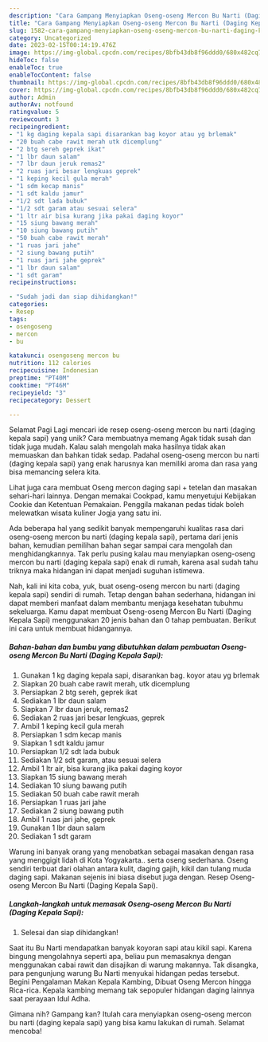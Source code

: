 ```yaml
---
description: "Cara Gampang Menyiapkan Oseng-oseng Mercon Bu Narti (Daging Kepala Sapi) yang Lezat, Lezat"
title: "Cara Gampang Menyiapkan Oseng-oseng Mercon Bu Narti (Daging Kepala Sapi) yang Lezat, Lezat"
slug: 1582-cara-gampang-menyiapkan-oseng-oseng-mercon-bu-narti-daging-kepala-sapi-yang-lezat-lezat
category: Uncategorized
date: 2023-02-15T00:14:19.476Z
image: https://img-global.cpcdn.com/recipes/8bfb43db8f96ddd0/680x482cq70/oseng-oseng-mercon-bu-narti-daging-kepala-sapi-foto-resep-utama.jpg
hideToc: false
enableToc: true
enableTocContent: false
thumbnail: https://img-global.cpcdn.com/recipes/8bfb43db8f96ddd0/680x482cq70/oseng-oseng-mercon-bu-narti-daging-kepala-sapi-foto-resep-utama.jpg
cover: https://img-global.cpcdn.com/recipes/8bfb43db8f96ddd0/680x482cq70/oseng-oseng-mercon-bu-narti-daging-kepala-sapi-foto-resep-utama.jpg
author: Admin
authorAv: notfound
ratingvalue: 5
reviewcount: 3
recipeingredient:
- "1 kg daging kepala sapi disarankan bag koyor atau yg brlemak"
- "20 buah cabe rawit merah utk dicemplung"
- "2 btg sereh geprek ikat"
- "1 lbr daun salam"
- "7 lbr daun jeruk remas2"
- "2 ruas jari besar lengkuas geprek"
- "1 keping kecil gula merah"
- "1 sdm kecap manis"
- "1 sdt kaldu jamur"
- "1/2 sdt lada bubuk"
- "1/2 sdt garam atau sesuai selera"
- "1 ltr air bisa kurang jika pakai daging koyor"
- "15 siung bawang merah"
- "10 siung bawang putih"
- "50 buah cabe rawit merah"
- "1 ruas jari jahe"
- "2 siung bawang putih"
- "1 ruas jari jahe geprek"
- "1 lbr daun salam"
- "1 sdt garam"
recipeinstructions:

- "Sudah jadi dan siap dihidangkan!"
categories:
- Resep
tags:
- osengoseng
- mercon
- bu

katakunci: osengoseng mercon bu 
nutrition: 112 calories
recipecuisine: Indonesian
preptime: "PT40M"
cooktime: "PT46M"
recipeyield: "3"
recipecategory: Dessert

---
```



Selamat Pagi Lagi mencari ide resep oseng-oseng mercon bu narti (daging kepala sapi) yang unik? Cara membuatnya memang Agak tidak susah dan tidak juga mudah. Kalau salah mengolah maka hasilnya tidak akan memuaskan dan bahkan tidak sedap. Padahal oseng-oseng mercon bu narti (daging kepala sapi) yang enak harusnya kan memiliki aroma dan rasa yang bisa memancing selera kita.


Lihat juga cara membuat Oseng mercon daging sapi + tetelan dan masakan sehari-hari lainnya. Dengan memakai Cookpad, kamu menyetujui Kebijakan Cookie dan Ketentuan Pemakaian. Penggila makanan pedas tidak boleh melewatkan wisata kuliner Jogja yang satu ini.

Ada beberapa hal yang sedikit banyak mempengaruhi kualitas rasa dari oseng-oseng mercon bu narti (daging kepala sapi), pertama dari jenis bahan, kemudian pemilihan bahan segar sampai cara mengolah dan menghidangkannya. Tak perlu pusing kalau mau menyiapkan oseng-oseng mercon bu narti (daging kepala sapi) enak di rumah, karena asal sudah tahu triknya maka hidangan ini dapat menjadi suguhan istimewa.


Nah, kali ini kita coba, yuk, buat oseng-oseng mercon bu narti (daging kepala sapi) sendiri di rumah. Tetap dengan bahan sederhana, hidangan ini dapat memberi manfaat dalam membantu menjaga kesehatan tubuhmu sekeluarga. Kamu dapat membuat Oseng-oseng Mercon Bu Narti (Daging Kepala Sapi) menggunakan 20 jenis bahan dan 0 tahap pembuatan. Berikut ini cara untuk membuat hidangannya.

<!--inarticleads1-->

##### Bahan-bahan dan bumbu yang dibutuhkan dalam pembuatan Oseng-oseng Mercon Bu Narti (Daging Kepala Sapi):

1. Gunakan 1 kg daging kepala sapi, disarankan bag. koyor atau yg brlemak
1. Siapkan 20 buah cabe rawit merah, utk dicemplung
1. Persiapkan 2 btg sereh, geprek ikat
1. Sediakan 1 lbr daun salam
1. Siapkan 7 lbr daun jeruk, remas2
1. Sediakan 2 ruas jari besar lengkuas, geprek
1. Ambil 1 keping kecil gula merah
1. Persiapkan 1 sdm kecap manis
1. Siapkan 1 sdt kaldu jamur
1. Persiapkan 1/2 sdt lada bubuk
1. Sediakan 1/2 sdt garam, atau sesuai selera
1. Ambil 1 ltr air, bisa kurang jika pakai daging koyor
1. Siapkan 15 siung bawang merah
1. Sediakan 10 siung bawang putih
1. Sediakan 50 buah cabe rawit merah
1. Persiapkan 1 ruas jari jahe
1. Sediakan 2 siung bawang putih
1. Ambil 1 ruas jari jahe, geprek
1. Gunakan 1 lbr daun salam
1. Sediakan 1 sdt garam


Warung ini banyak orang yang menobatkan sebagai masakan dengan rasa yang menggigit lidah di Kota Yogyakarta.. serta oseng sederhana. Oseng sendiri terbuat dari olahan antara kulit, daging gajih, kikil dan tulang muda daging sapi. Makanan sejenis ini biasa disebut juga dengan. Resep Oseng-oseng Mercon Bu Narti (Daging Kepala Sapi). 

<!--inarticleads2-->

##### Langkah-langkah untuk memasak Oseng-oseng Mercon Bu Narti (Daging Kepala Sapi):


1. Selesai dan siap dihidangkan!

Saat itu Bu Narti mendapatkan banyak koyoran sapi atau kikil sapi. Karena bingung mengolahnya seperti apa, beliau pun memasaknya dengan menggunakan cabai rawit dan disajikan di warung makannya. Tak disangka, para pengunjung warung Bu Narti menyukai hidangan pedas tersebut. Begini Pengalaman Makan Kepala Kambing, Dibuat Oseng Mercon hingga Rica-rica. Kepala kambing memang tak sepopuler hidangan daging lainnya saat perayaan Idul Adha. 

Gimana nih? Gampang kan? Itulah cara menyiapkan oseng-oseng mercon bu narti (daging kepala sapi) yang bisa kamu lakukan di rumah. Selamat mencoba!
